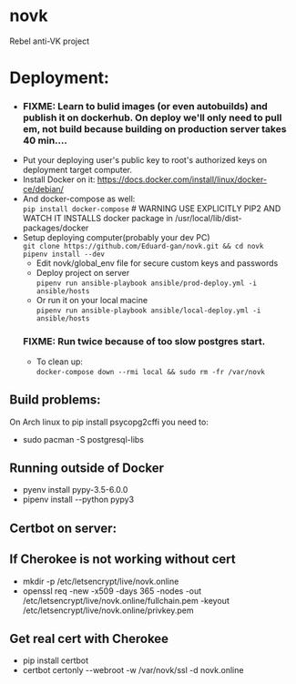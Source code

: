 # novk
Rebel anti-VK project

# Deployment:
 - ### FIXME: Learn to bulid images (or even autobuilds) and publish it on dockerhub. On deploy we'll only need to pull em, not build because building on production server takes 40 min....
 - Put your deploying user's public key to root's authorized keys on deployment target computer.
 - Install Docker on it: https://docs.docker.com/install/linux/docker-ce/debian/
 - And docker-compose as well:  
    `pip install docker-compose` # WARNING USE EXPLICITLY PIP2 AND WATCH IT INSTALLS docker package in /usr/local/lib/dist-packages/docker
 - Setup deploying computer(probably your dev PC)  
    `git clone https://github.com/Eduard-gan/novk.git && cd novk`  
    `pipenv install --dev`
     - Edit novk/global_env file for secure custom keys and passwords
     - Deploy project on server  
    `pipenv run ansible-playbook ansible/prod-deploy.yml -i ansible/hosts`
     - Or run it on your local macine  
    `pipenv run ansible-playbook ansible/local-deploy.yml -i ansible/hosts`
    ### FIXME: Run twice because of too slow postgres start. 
     - To clean up:  
    `docker-compose down --rmi local && sudo rm -fr /var/novk`


## Build problems:
On Arch linux to pip install psycopg2cffi you need to:
 - sudo pacman -S postgresql-libs

## Running outside of Docker
 - pyenv install pypy-3.5-6.0.0
 - pipenv install --python pypy3

## Certbot on server:

## If Cherokee is not working without cert
 - mkdir -p /etc/letsencrypt/live/novk.online
 - openssl req -new -x509 -days 365 -nodes -out /etc/letsencrypt/live/novk.online/fullchain.pem -keyout /etc/letsencrypt/live/novk.online/privkey.pem
 
## Get real cert with Cherokee
 - pip install certbot
 - certbot certonly --webroot -w /var/novk/ssl -d novk.online
